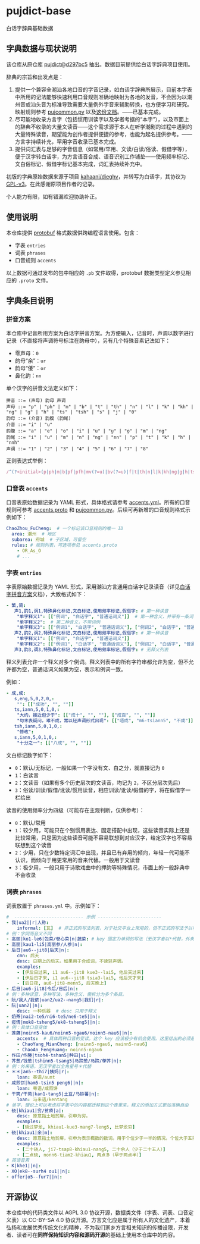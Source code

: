 # pujdict-base
白话字辞典基础数据

## 字典数据与现状说明

该仓库从原仓库 [pujdict](https://github.com/pujdict/pujdict)@[d297bc5](https://github.com/pujdict/pujdict/blob/d297bc54a48e6c07db8043870766370f16e738d0) 抽出。数据目前提供给白话字辞典项目使用。

辞典的宗旨和出发点是：
1. 提供一个兼容全潮汕各地口音的字音记录，如白话字辞典所展示，目前本字表中所用的记法能够快速利用口音规则准确地映射为各地的发音，不会因为以潮州音或汕头音为标准导致需要大量例外字音来辅助转换，也方便学习和研究。映射规则参考 [pujcommon.py](https://github.com/pujdict/pujdict-data-utils/blob/2fa7972f37e4f6b2769a91679d516675e47329ed/pujcommon.py#L72-L331) 以及[这份文档](https://pujdict.sourceforge.io/doc/puj.html#%E8%AE%B0%E5%BD%95%E6%A0%87%E5%87%86%E4%B8%8E%E8%BD%AC%E8%AF%BB%E8%A7%84%E5%88%99)。——已基本完成。
2. 尽可能地收录方言字（包括惯用训读字以及学者考据的“本字”），以及市面上的辞典不收录的大量文读音——这个需求源于本人在听学潮剧的过程中遇到的大量特殊读音，期望能为创作者提供便捷的参考，也能为起名提供参考。——方言字持续补充，罕用字音收录已基本完成。
3. 提供词汇表与足够的字音信息（如常用/罕用、文读/白读/俗读、假借字等），便于汉字转白话字，为方言语音合成、语音识别工作铺垫——使用频率标记、文白俗标记、假借字标记基本完成，词汇表持续补充中。

初版的字典原始数据来源于项目 [kahaani/dieghv](https://github.com/kahaani/dieghv/issues)，并转写为白话字，其协议为 [GPL-v3](https://github.com/kahaani/dieghv/blob/master/LICENSE)。在此感谢原项目作者的记录。

个人能力有限，如有错漏欢迎协助补正。

## 使用说明

本仓库提供 [protobuf](https://github.com/protocolbuffers/protobuf) 格式数据供跨编程语言使用。包含：

- 字表 `entries`
- 词表 `phrases`
- 口音规则 `accents`

以上数据可通过发布的包中相应的 `.pb` 文件取得，protobuf 数据类型定义参见相应的 `.proto` 文件。

## 字典条目说明

### 拼音方案

本仓库中记音所用方案为白话字拼音方案。为方便输入，记音时，声调以数字进行记录（不直接将声调符号标注在韵母中），另有几个特殊音素记法如下：

- 零声母：`0`
- 韵母“余”：`ur`
- 韵母“倭”：`or`
- 鼻化韵：`nn`

单个汉字的拼音文法定义如下：

```
拼音 ::= (声母) 韵母 声调
声母 ::= "p" | "ph" | "m" | "b" | "t" | "th" | "n" | "l" | "k" | "kh" | "ng" | "g" | "h" | "ts" | "tsh" | "s" | "j" | "0"
韵母 ::= (介音) 韵腹 (韵尾)
介音 ::= "i" | "u"
韵腹 ::= "a" | "e" | "o" | "i" | "u" | "ṳ" | "o̤" | "m" | "ng"
韵尾 ::= "i" | "u" | "m" | "n" | "ng" | "nn" | "p" | "t" | "k" | "h" | "nnh"
声调 ::= "1" | "2" | "3" | "4" | "5" | "6" | "7" | "8"
```

正则表达式举例：

```js
/^(?<initial>(p|ph|m|b|pf|pfh|mv(?=u)|bv(?=u)|f|t|th|n|l|k|kh|ng|g|h|ts|c|ch|tsh|chh|s|j|z|0)'?)?(?<final>(?<medial>(y|yi|i|u)(?=[aeoiu]))?(?<nucleus>a|e|o|i|u|v|ur|ir|ṳ|or|er|o̤|ng|m)(?<coda>(y|yi|i|u)?(m|n|ng|nn'?|p|t|k|h)*)(?<tone>\d)?)$/i
```

### 口音表 `accents`

口音表原始数据记录为 YAML 形式，具体格式请参考 [accents.yml](./data/accents.yml)。所有的口音规则可参考 [accents.proto](./src/accents.proto) 和 [pujcommon.py](./src/pujcommon.py)。后续可再新增的口音规则格式示例如下：

```yml
ChaoZhou_FuCheng:  # 一个标记该口音规则的唯一 ID
  area: 潮州  # 地区
  subarea: 府城  # 子区域，可留空
  rules: # 规则列表，可选项参见 accents.proto
    - OR_As_O
    # ...
```

### 字表 `entries`

字表原始数据记录为 YAML 形式，采用潮汕方言通用白话字记录读音（详见[白话字拼音方案](https://pujdict.sourceforge.io/doc/puj.html)文档），大致格式如下：

```yml
- 繁,简:
   声1,韵1,调1,特殊鼻化标记,文白标记,使用频率标记,假借字: # 第一种读音
    "单字释义1": [["例词", "白话字", "普通话词义"]]  # 第一种含义，并带有一条词例
    "单字释义2":  # 第二种含义，不带词例
    "单字释义3": [["例词1", "白话字", "普通话词义"], ["例词2", "白话字", "普通话词义"]]  # 第三种含义，带有两条词例
   声2,韵2,调2,特殊鼻化标记,文白标记,使用频率标记,假借字: # 第一种读音
    "单字释义1": [["例词", "白话字", "普通话词义"]]
    "单字释义2": [["例词1", "白话字", "普通话词义"], ["例词2", "白话字", "普通话词义"]]
   声3,韵3,调3,特殊鼻化标记,文白标记,使用频率标记,假借字: # 无释义列表
```

释义列表允许一个释义对多个例词。释义列表中的所有字符串都允许为空，但不允许都为空，普通话词义如果为空，表示和例词一致。

例如：

```yml
- 成,成:
   s,eng,5,0,2,0,:
    "": [["成功", "", ""]]
   ts,iann,5,0,1,0,:
    "大约，接近但少于": [["成十", "", ""], ["成百", "", ""]]
    "句末表疑问，难不成，常以轻声调形式出现": [["唔成", "m6-tsiann5", "不成"]]
   tsh,iann,5,0,1,0,:
    "修改":
   s,iann,5,0,1,0,:
    "十分之一": [["八成", "", ""]]
```

文白标记数字如下：

- `0`：默认/无标记，一般如果一个字没有文、白之分，就直接记为 `0`
- `1`：白读音
- `2`：文读音（如果有多个历史层次的文读音，均记为 `2`，不区分层次先后）
- `3`：俗读/训读/假借/讹读/惯用读音，相应训读/讹读/假借的字，将在假借字一栏给出

读音的使用频率分为四级（可能存在主观判断，仅供参考）：

- `0`：默认/常用
- `1`：较少用，可能只在个别惯用表达、固定搭配中出现，这些读音实际上还是比较常用，只是因为这些读音可能不容易联想到对应汉字，给定汉字也不容易联想到这个读音
- `2`：少用，只在少数特定词汇中出现，并且已有弃用的倾向，年轻一代可能不认识，而倾向于用更常用的音来代替。一般用于文读音
- `3`：极少用，一般只用于诗歌戏曲中的押韵等特殊情况，市面上的一般辞典中不会收录

### 词表 `phrases`

词表放置于 `phrases.yml` 中。示例如下：

```yml
#  -------------------------- 示例 ------------------------
- 我|ua2||r|人称:
    informal: [瓦]  # 非正式的写法列表，对于社交平台上常用的，但不正式的写法予以收录。类型为 str 或 list[str]
# 例：字同而音义不同
- 高丽|ko1-le6|包菜/卷心菜|n|蔬菜: # key 固定为单词的写法（无汉字者以*代替，外来语可不写汉字） + 发音 + 普通话对译词 + 词性 + 标签
- 高丽|kau1-li5|高丽参/人参|n|:
- 后日|au6--jit8|后天|n|:
    cmn: 后天
    desc: 日期上的后天。如果用于合成词，不读轻声调。
    examples:
    - [伊后日过来, i1 au6--jit8 kue3--lai5, 他后天过来]
    - [伊后日才来, i1 au6--jit8 tsia3-lai5, 他后天才来]
    - [后日夜, au6-jit8-menn5, 后天晚上]
- 后日|au6-jit8|今后/日后|n|:
# 例：多种读音，多种写法，多种含义，需拆分为多个条目。
- 阮/我人/我侬|uan2/ua2--nang5|我们|r|:
- 阮|uan2||n|:
    desc: 一种乐器  # desc 只用于释义
- 奶茶|nai2-te5/ni6-te5/ne6-te5||n|:
- 疫情|mok8-tsheng5/ek8-tsheng5||n|:
# 例：具体口音变体
- 莲藕|noinn5-kau6/noinn5-ngau6/noinn5-nau6||n|:
    accents:  # 具体两种口音的变读。这个 key 应该极少有机会使用。这里给出的必须是已经过口音规则转换后的准确读音（例如潮阳读 nainn5 而不是 noinn5）
    - ChaoYang_MianCheng: [nainn5-ngau6, nainn5-nau6]
    - ChaoAn_FengHuang: noinn5-ngau6
- 作田/作塍|tsoh4-tshan5|种田|vi|:
- 荠葱/钱葱|tshinn5-tsang5|马蹄葱/马蹄/荸荠|n|:
# 例：外来语，无汉字者以全角星号＊代替
- ＊＊|an5--thi7|姨妈|r|:
    loan: 英语/aunt
- 咸煎饼|ham5-tsin5 peng6||n|:
    loan: 粤语/咸煎饼
- 干筒/干茼|kan1-tang5|土豆/马铃薯|n|:
    loan: 马来语/kentang
# 单字，理论上可以考虑将字表中的内容都迁移到这个表里来，释义的添加方式更加准确自由
- 硗|khiau1|穷/贫瘠|a|:
    desc: 原意指土地贫瘠，引申为穷。
    examples:
    - [硗过梦龙, khiau1-kue3-mang7-leng5, 比梦龙穷]
- 硗|khiau1|余|m|:
    desc: 原意指土地贫瘠，引申为表示概数的数词。用于个位少于一半的情况。个位大于五需用“外@{gua7}”。
    examples:
    - [二十硗人, ji7-tsap8-khiau1-nang5, 二十余人（少于二十五人）]
    - [二点硗, nonn6-tiam2-khiau1, 两点多（早于两点半）]
# 英语音素
- K|khe1||n|:
- XO|ek8--surh4 ou1||n|:
- offer|o5--fur7||n|:
```

## 开源协议

本仓库中的代码类文件以 AGPL 3.0 协议开源，数据类文件（字表、词表、口音定义表）以 CC-BY-SA 4.0 协议开源。方言文化应是属于所有人的文化遗产，本着弘扬和发展优秀传统文化的精神，不为我们家乡方言相关知识的传播设限，开发者、读者可在**同样保持知识内容和源码开源**的基础上使用本仓库中的内容。
